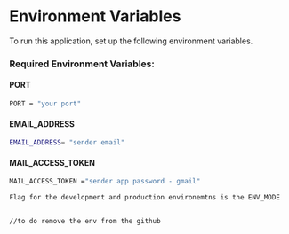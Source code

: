 # Environment Variables

To run this application, set up the following environment variables.

### Required Environment Variables:

#### PORT
```bash
PORT = "your port"
```

#### EMAIL_ADDRESS
```bash
EMAIL_ADDRESS= "sender email"
```

#### MAIL_ACCESS_TOKEN
```bash
MAIL_ACCESS_TOKEN ="sender app password - gmail"

Flag for the development and production environemtns is the ENV_MODE 


//to do remove the env from the github